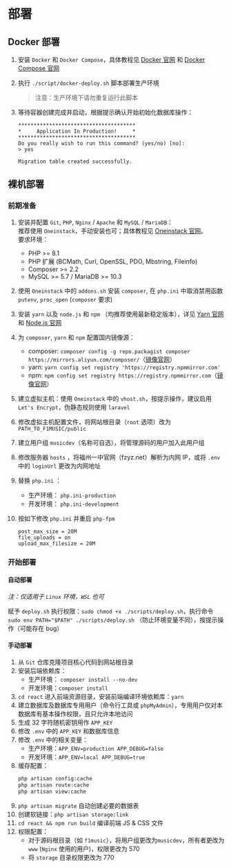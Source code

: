 # 部署

## Docker 部署

1. 安装 `Docker` 和 `Docker Compose`，具体教程见 [Docker 官网](https://docs.docker.com/get-docker/) 和 [Docker Compose 官网](https://docs.docker.com/compose/install/)
2. 执行 `./script/docker-deploy.sh` 脚本部署生产环境
    > 注意：生产环境下请勿重复运行此脚本
3. 等待容器创建完成并启动，根据提示确认开始初始化数据库操作：

    ```
    **************************************
    *     Application In Production!     *
    **************************************
    Do you really wish to run this command? (yes/no) [no]:
    > yes

    Migration table created successfully.
    ```

## 裸机部署

### 前期准备

1. 安装并配置 `Git`, `PHP`, `Nginx` / `Apache` 和 `MySQL` / `MariaDB`：  
   推荐使用 `Oneinstack`，手动安装也可；具体教程见 [Oneinstack 官网](https://oneinstack.com)。  
   要求环境：

    - PHP >= 8.1
    - PHP 扩展 (BCMath, Curl, OpenSSL, PDO, Mbstring, Fileinfo)
    - Composer >= 2.2
    - MySQL >= 5.7 / MariaDB >= 10.3

2. 使用 `Oneinstack` 中的 `addons.sh` 安装 `composer`, 在 `php.ini` 中取消禁用函数 `putenv`, `proc_open` (`composer` 要求)
3. 安装 `yarn` 以及 `node.js` 和 `npm` （均推荐使用最新稳定版本），详见 [Yarn 官网](https://yarnpkg.com/) 和 [Node.js 官网](https://nodejs.org/)
4. 为 `composer`, `yarn` 和 `npm` 配置国内镜像源：

    - composer: `composer config -g repo.packagist composer https://mirrors.aliyun.com/composer/`（[镜像官网](https://mirrors.aliyun.com/composer/)）
    - yarn: `yarn config set registry 'https://registry.npmmirror.com'`
    - npm: `npm config set registry https://registry.npmmirror.com`（[镜像官网](https://npmmirror.com/)）

5. 建立虚拟主机：使用 `Oneinstack` 中的 `vhost.sh`，按提示操作，建议启用 `Let's Encrypt`，伪静态规则使用 `laravel`
6. 修改虚拟主机配置文件，将网站根目录（`root` 选项）改为 `PATH_TO_F1MUSIC/public`
7. 建立用户组 `musicdev`（名称可自选），将管理源码的用户加入此用户组
8. 修改服务器 `hosts` ，将福州一中官网（fzyz.net）解析为内网 IP，或将 `.env` 中的 `loginUrl` 更改为内网地址
9. 替换 `php.ini` ：
    - 生产环境： `php.ini-production`
    - 开发环境： `php.ini-development`
10. 按如下修改 `php.ini` 并重启 `php-fpm`

    ```
    post_max_size = 20M
    file_uploads = on
    upload_max_filesize = 20M
    ```

### 开始部署

#### 自动部署

_注：仅适用于 `Linux` 环境，`WSL` 也可_

赋予 `deploy.sh` 执行权限：`sudo chmod +x ./scripts/deploy.sh`，执行命令 `sudo env PATH="$PATH" ./scripts/deploy.sh` （防止环境变量不同），按提示操作（可能存在 bug）

#### 手动部署

1. 从 `Git` 仓库克隆项目核心代码到网站根目录
2. 安装后端依赖库：
    - 生产环境： `composer install --no-dev`
    - 开发环境：`composer install`
3. `cd react` 进入前端资源目录，安装前端编译环境依赖库：`yarn`
4. 建立数据库及数据库专用用户（命令行工具或 `phpMyAdmin`），专用用户仅对本数据库有基本操作权限，且只允许本地访问
5. 生成 32 字符随机密钥用作 `APP_KEY`
6. 修改 `.env` 中的 `APP_KEY` 和数据库信息
7. 修改 `.env` 中的相关变量：
    - 生产环境：`APP_ENV=production APP_DEBUG=false`
    - 开发环境：`APP_ENV=local APP_DEBUG=true`
8. 缓存配置：
    ```bash
    php artisan config:cache
    php artisan route:cache
    php artisan view:cache
    ```
9. `php artisan migrate` 自动创建必要的数据表
10. 创建软链接：`php artisan storage:link`
11. `cd react && npm run build` 编译前端 JS & CSS 文件
12. 权限配置：
    - 对于源码根目录（如 `f1music`），将用户组更改为`musicdev`，所有者更改为 `www` (`Nginx` 使用的用户)，权限更改为 570
    - 将 `storage` 目录权限更改为 770
